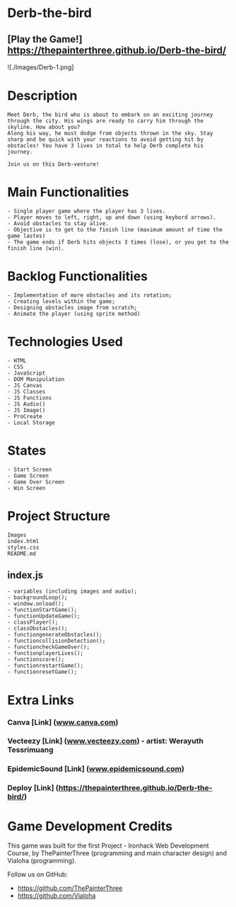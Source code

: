 # Derb-the-bird

## [Play the Game!] https://thepainterthree.github.io/Derb-the-bird/

![./Images/Derb-1.png]

# Description

    Meet Derb, the bird who is about to embark on an exciting journey through the city. His wings are ready to carry him through the skyline. How about you? 
    Along his way, he must dodge from objects thrown in the sky. Stay sharp and be quick with your reactions to avoid getting hit by obstacles! You have 3 lives in total to help Derb complete his journey.
    
    Join us on this Derb-venture!

# Main Functionalities

    - Single player game where the player has 3 lives.
    - Player moves to left, right, up and down (using keybord arrows).
    - Avoid obstacles to stay alive.
    - Objective is to get to the finish line (maximum amount of time the game lastes)
    - The game ends if Derb hits objects 3 times (lose), or you get to the finish line (win).


# Backlog Functionalities

    - Implementation of more obstacles and its rotation;
    - Creating levels within the game;
    - Designing obstacles image from scratch;
    - Animate the player (using sprite method)


# Technologies Used

    - HTML
    - CSS
    - JavaScript
    - DOM Manipulation
    - JS Canvas
    - JS Classes
    - JS Functions
    - JS Audio()
    - JS Image()
    - ProCreate
    - Local Storage

# States

    - Start Screen
    - Game Screen
    - Game Over Screen
    - Win Screen


# Project Structure

    Images
    index.html
    styles.css
    README.md

## index.js

    - variables (including images and audio);
    - backgroundLoop();
    - window.onload();
    - functionStartGame();
    - functionUpdateGame();
    - classPlayer();
    - classObstacles();
    - functiongenerateObstacles();
    - functioncollisionDetection();
    - functioncheckGameOver();
    - functionplayerLives();
    - functionscore();
    - functionrestartGame();
    - functionresetGame();


# Extra Links

### Canva [Link] (www.canva.com)
### Vecteezy [Link] (www.vecteezy.com) - artist: Werayuth Tessrimuang 
### EpidemicSound [Link] (www.epidemicsound.com)
### Deploy [Link] (https://thepainterthree.github.io/Derb-the-bird/)
    
# Game Development Credits

This game was built for the first Project - Ironhack Web Development Course, by
ThePainterThree (programming and main character design) and Vialoha (programming).

Follow us on GitHub:
- https://github.com/ThePainterThree
- https://github.com/Vialoha
